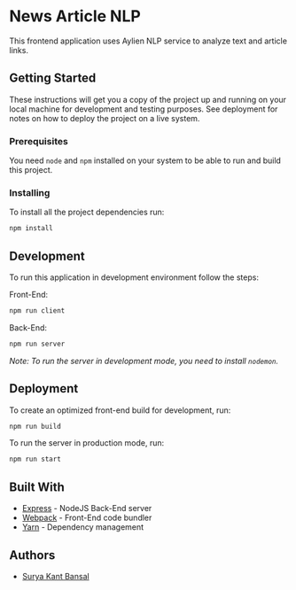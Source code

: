 # News Article NLP

This frontend application uses Aylien NLP service to analyze text and article links.

## Getting Started

These instructions will get you a copy of the project up and running on your local machine for development and testing
purposes. See deployment for notes on how to deploy the project on a live system.

### Prerequisites

You need `node` and `npm` installed on your system to be able to run and build this project.

### Installing

To install all the project dependencies run:
```bash
npm install
```

## Development

To run this application in development environment follow the steps:

Front-End:
```bash
npm run client
```

Back-End:
```bash
npm run server
```

_Note: To run the server in development mode, you need to install `nodemon`._

## Deployment

To create an optimized front-end build for development, run:
```bash
npm run build
```

To run the server in production mode, run:
```bash
npm run start
```

## Built With

* [Express](https://expressjs.com/) - NodeJS Back-End server
* [Webpack](https://webpack.js.org/) - Front-End code bundler
* [Yarn](https://yarnpkg.com/lang/en/) - Dependency management

## Authors

* [Surya Kant Bansal](https://github.com/skb1129)
